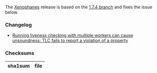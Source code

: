 The [Xenophanes](https://en.wikipedia.org/wiki/Xenophanes) release is based on the [1.7.4 branch](https://github.com/tlaplus/tlaplus/releases/tag/v1.7.4) and fixes the issue below.

### Changelog
* [Running liveness checking with multiple workers can cause unsoundness: TLC fails to report a violation of a property](https://github.com/tlaplus/tlaplus/issues/971)

### Checksums
sha1sum|file
------------ | -------------
